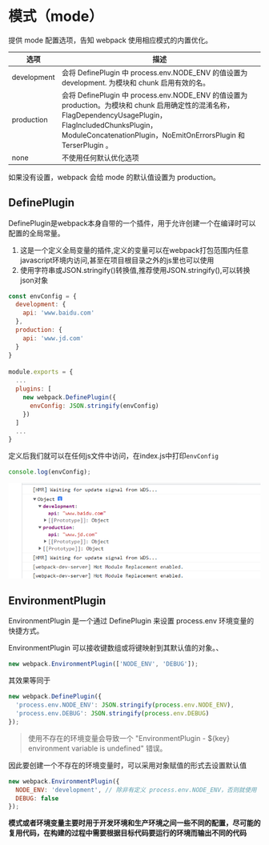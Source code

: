 # 模式（mode）

提供 mode 配置选项，告知 webpack 使用相应模式的内置优化。

| 选项        | 描述                                                                                                                                                                                                                          |
| ----------- | ----------------------------------------------------------------------------------------------------------------------------------------------------------------------------------------------------------------------------- |
| development | 会将 DefinePlugin 中 process.env.NODE_ENV 的值设置为 development. 为模块和 chunk 启用有效的名。                                                                                                                               |
| production  | 会将 DefinePlugin 中 process.env.NODE_ENV 的值设置为 production。为模块和 chunk 启用确定性的混淆名称，FlagDependencyUsagePlugin，FlagIncludedChunksPlugin，ModuleConcatenationPlugin，NoEmitOnErrorsPlugin 和 TerserPlugin 。 |
| none        | 不使用任何默认优化选项                                                                                                                                                                                                        |

如果没有设置，webpack 会给 mode 的默认值设置为 production。

## DefinePlugin

DefinePlugin是webpack本身自带的一个插件，用于允许创建一个在编译时可以配置的全局常量。

1. 这是一个定义全局变量的插件,定义的变量可以在webpack打包范围内任意javascript环境内访问,甚至在项目根目录之外的js里也可以使用
2. 使用字符串或JSON.stringify()转换值,推荐使用JSON.stringify(),可以转换json对象

```js
const envConfig = {
  development: {
    api: 'www.baidu.com'
  },
  production: {
    api: 'www.jd.com'
  }
}

module.exports = {
  ...
  plugins: [
    new webpack.DefinePlugin({
      envConfig: JSON.stringify(envConfig)
    })
  ]
  ...
}
```

定义后我们就可以在任何js文件中访问，在index.js中打印`envConfig`

```js
console.log(envConfig);
```

![DefinePlugin](../../../.vuepress/public/images/prtScn3.png)

## EnvironmentPlugin

EnvironmentPlugin 是一个通过 DefinePlugin 来设置 process.env 环境变量的快捷方式。

EnvironmentPlugin 可以接收键数组或将键映射到其默认值的对象。、

```js
new webpack.EnvironmentPlugin(['NODE_ENV', 'DEBUG']);
```

其效果等同于

```js
new webpack.DefinePlugin({
  'process.env.NODE_ENV': JSON.stringify(process.env.NODE_ENV),
  'process.env.DEBUG': JSON.stringify(process.env.DEBUG)
});
```

>使用不存在的环境变量会导致一个 "EnvironmentPlugin - ${key} environment variable is undefined" 错误。

因此要创建一个不存在的环境变量时，可以采用对象赋值的形式去设置默认值

```js
new webpack.EnvironmentPlugin({
  NODE_ENV: 'development', // 除非有定义 process.env.NODE_ENV，否则就使用 'development'
  DEBUG: false
});
```

**模式或者环境变量主要时用于开发环境和生产环境之间一些不同的配置，尽可能的复用代码，在构建的过程中需要根据目标代码要运行的环境而输出不同的代码**
